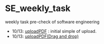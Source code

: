 # SE_weekly_task
weekly task pre-check of software engineering 
- 10/13: [uploadPDF](https://github.com/41171119H/SE_weekly_task/tree/main/uploadPDF) : initial simple of upload.
- 10/13: [uploadPDF(Drag and drop)](https://github.com/41171119H/SE_weekly_task/tree/main/uploadPDF(Drag%20and%20drop))
